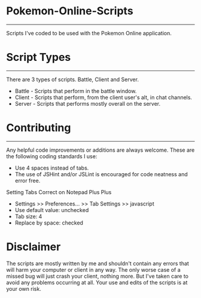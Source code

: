  # Pokemon-Online-Scripts
---
Scripts I've coded to be used with the Pokemon Online application.

# Script Types
---
There are 3 types of scripts. Battle, Client and Server.
* Battle - Scripts that perform in the battle window.
* Client - Scripts that perform, from the client user's alt, in chat channels.
* Server - Scripts that performs mostly overall on the server.

# Contributing
---
Any helpful code improvements or additions are always welcome. These are the following coding standards I use:
* Use 4 spaces instead of tabs.
* The use of JSHint and/or JSLint is encouraged for code neatness and error free.

Setting Tabs Correct on Notepad Plus Plus
* Settings >> Preferences… >> Tab Settings >> javascript
* Use default value: unchecked
* Tab size: 4
* Replace by space: checked

# Disclaimer
The scripts are mostly written by me and shouldn't contain any errors that will harm your computer or client in any way. The only worse case of a missed bug will just crash your client, nothing more. But I've taken care to avoid any problems occurring at all. Your use and edits of the scripts is at your own risk.
